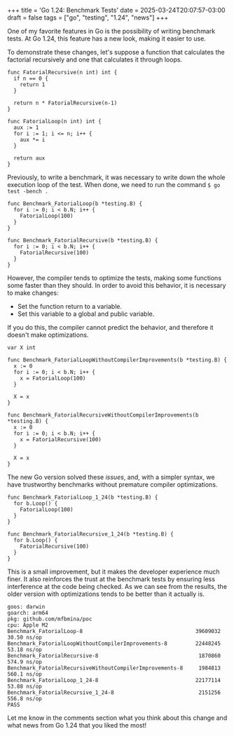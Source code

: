 +++
title = 'Go 1.24: Benchmark Tests'
date = 2025-03-24T20:07:57-03:00
draft = false
tags = ["go", "testing", "1.24", "news"]
+++

One of my favorite features in Go is the possibility of writing benchmark tests. At Go 1.24, this feature has a new look, making it easier to use. 

To demonstrate these changes, let's suppose a function that calculates the factorial recursively and one that calculates it through loops.

```golang
func FatorialRecursive(n int) int {
  if n == 0 {
    return 1
  }

  return n * FatorialRecursive(n-1)
}

func FatorialLoop(n int) int {
  aux := 1
  for i := 1; i <= n; i++ {
    aux *= i
  }

  return aux
}
```

Previously, to write a benchmark, it was necessary to write down the whole execution loop of the test. When done, we need to run the command `$ go test -bench .`

```golang
func Benchmark_FatorialLoop(b *testing.B) {
  for i := 0; i < b.N; i++ {
    FatorialLoop(100)
  }
}

func Benchmark_FatorialRecursive(b *testing.B) {
  for i := 0; i < b.N; i++ {
    FatorialRecursive(100)
  }
}
```

However, the compiler tends to optimize the tests, making some functions some faster than they should. In order to avoid this behavior,  it is necessary to make changes:
- Set the function return to a variable.
- Set this variable to a global and public variable.

If you do this, the compiler cannot predict the behavior, and therefore it doesn't make optimizations.

```golang
var X int

func Benchmark_FatorialLoopWithoutCompilerImprovements(b *testing.B) {
  x := 0
  for i := 0; i < b.N; i++ {
    x = FatorialLoop(100)
  }

  X = x
}

func Benchmark_FatorialRecursiveWithoutCompilerImprovements(b *testing.B) {
  x := 0
  for i := 0; i < b.N; i++ {
    x = FatorialRecursive(100)
  }

  X = x
}
```

The new Go version solved these *issues*, and, with a simpler syntax, we have trustworthy benchmarks without premature compiler optimizations.

```golang
func Benchmark_FatorialLoop_1_24(b *testing.B) {
  for b.Loop() {
    FatorialLoop(100)
  }
}

func Benchmark_FatorialRecursive_1_24(b *testing.B) {
  for b.Loop() {
    FatorialRecursive(100)
  }
}
```

This is a small improvement, but it makes the developer experience much finer. It also reinforces the trust at the benchmark tests by ensuring less interference at the code being checked. As we can see from the results, the older version with optimizations tends to be better than it actually is.

```
goos: darwin
goarch: arm64
pkg: github.com/mfbmina/poc
cpu: Apple M2
Benchmark_FatorialLoop-8                                   	39609032	        30.50 ns/op
Benchmark_FatorialLoopWithoutCompilerImprovements-8        	22448245	        53.18 ns/op
Benchmark_FatorialRecursive-8                              	 1870860	       574.9 ns/op
Benchmark_FatorialRecursiveWithoutCompilerImprovements-8   	 1984813	       560.1 ns/op
Benchmark_FatorialLoop_1_24-8                              	22177114	        53.88 ns/op
Benchmark_FatorialRecursive_1_24-8                         	 2151256	       556.8 ns/op
PASS
```

Let me know in the comments section what you think about this change and what news from Go 1.24 that you liked the most!
